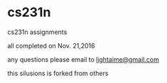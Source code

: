 # cs231n
cs231n assignments

all completed on Nov. 21,2016

any questions please email to lightaime@gmail.com

this silusions is forked from others
